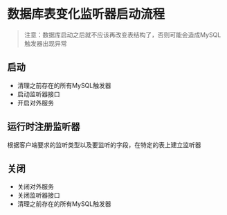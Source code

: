 # 数据库表变化监听器启动流程

> 注意：数据库启动之后就不应该再改变表结构了，否则可能会造成MySQL触发器出现异常

## 启动
* 清理之前存在的所有MySQL触发器
* 启动监听器接口
* 开启对外服务
## 运行时注册监听器
根据客户端要求的监听类型以及要监听的字段，在特定的表上建立监听器
## 关闭
* 关闭对外服务
* 关闭监听器接口
* 清理之前存在的所有MySQL触发器
